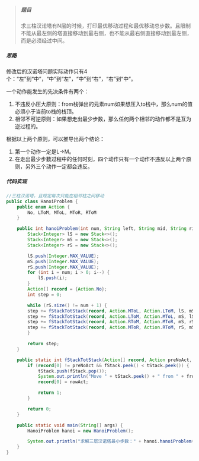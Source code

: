 > ##### 题目
>
> 求三柱汉诺塔有N层的时候，打印最优移动过程和最优移动总步数。且限制不能从最左侧的塔直接移动到最右侧，也不能从最右侧直接移动到最左侧，而是必须经过中间。

##### 思路

修改后的汉诺塔问题实际动作只有4个：“左”到“中”，“中”到“左”，“中”到“右”，“右”到“中”。

一个动作能发生的先决条件有两个：

1. 不违反小压大原则：from栈弹出的元素num如果想压入to栈中，那么num的值必须小于当前to栈的栈顶。
2. 相邻不可逆原则：如果想走出最少步数，那么任何两个相邻的动作都不是互为逆过程的。

根据以上两个原则，可以推导出两个结论：

1. 第一个动作一定是L->M。
2. 在走出最少步数过程中的任何时刻，四个动作只有一个动作不违反以上两个原则，另外三个动作一定都会违反。

##### 代码实现

```java
//三柱汉诺塔，且规定每次只能在相邻柱之间移动
public class HanoiProblem {
    public enum Action {
        No, LToM, MToL, MToR, RToM
    }

    public int hanoiProblem(int num, String left, String mid, String right) {
        Stack<Integer> lS = new Stack<>();
        Stack<Integer> mS = new Stack<>();
        Stack<Integer> rS = new Stack<>();

        lS.push(Integer.MAX_VALUE);
        mS.push(Integer.MAX_VALUE);
        rS.push(Integer.MAX_VALUE);
        for (int i = num; i > 0; i--) {
            lS.push(i);
        }
        Action[] record = {Action.No};
        int step = 0;

        while (rS.size() != num + 1) {
        step += fStackTotStack(record, Action.MToL, Action.LToM, lS, mS, left, mid);
        step += fStackTotStack(record, Action.LToM, Action.MToL, mS, lS, mid, left);
        step += fStackTotStack(record, Action.RToM, Action.MToR, mS, rS, mid, right);
        step += fStackTotStack(record, Action.MToR, Action.RToM, rS, mS, right, mid);
        }

        return step;
    }

    public static int fStackTotStack(Action[] record, Action preNoAct, Action nowAct, Stack<Integer> fStack, Stack<Integer> tStack, String from, String to) {
        if (record[0] != preNoAct && fStack.peek() < tStack.peek()) {
            tStack.push(fStack.pop());
            System.out.println("Move " + tStack.peek() + " from " + from + " to " + to);
            record[0] = nowAct;

            return 1;
        }

        return 0;
    }

    public static void main(String[] args) {
        HanoiProblem hanoi = new HanoiProblem();

        System.out.println("求解三层汉诺塔最小步数：" + hanoi.hanoiProblem(3, "left", "mid", "right"));
    }
}
```



